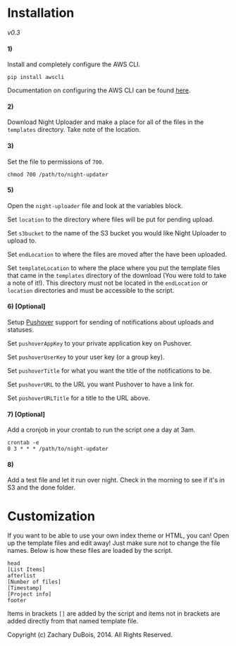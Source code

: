# Installation

*v0.3*

#### 1)

Install and completely configure the AWS CLI.

`pip install awscli`

Documentation on configuring the AWS CLI can be found [here](http://aws.amazon.com/cli/).

#### 2)

Download Night Uploader and make a place for all of the files in the `templates` directory. Take note of the location.

#### 3)

Set the file to permissions of `700`.

    chmod 700 /path/to/night-updater

#### 5)

Open the `night-uploader` file and look at the variables block.

Set `location` to the directory where files will be put for pending upload.

Set `s3bucket` to the name of the S3 bucket you would like Night Uploader to upload to.

Set `endLocation` to where the files are moved after the have been uploaded.

Set `templateLocation` to where the place where you put the template files that came in the `templates` directory of the download (You were told to take a note of it!). This directory must not be located in the `endLocation` or `location` directories and must be accessible to the script.


#### 6) [Optional]

Setup [Pushover](https://pushover.net) support for sending of notifications about uploads and statuses.

Set `pushoverAppKey` to your private application key on Pushover.

Set `pushoverUserKey` to your user key (or a group key).

Set `pushoverTitle` for what you want the title of the notifications to be.

Set `pushoverURL` to the URL you want Pushover to have a link for.

Set `pushoverURLTitle` for a title to the URL above.

#### 7) [Optional]

Add a cronjob in your crontab to run the script one a day at 3am.

    crontab -e
    0 3 * * * /path/to/night-updater

#### 8)

Add a test file and let it run over night. Check in the morning to see if it's in S3 and the done folder.

# Customization

If you want to be able to use your own index theme or HTML, you can! Open up the template files and edit away! Just make sure not to change the file names. Below is how these files are loaded by the script.

    head
    [List Items]
    afterlist
    [Number of files]
    [Timestamp]
    [Project info]
    footer

Items in brackets `[]` are added by the script and items not in brackets are added directly from that named template file.

Copyright (c) Zachary DuBois, 2014. All Rights Reserved.
